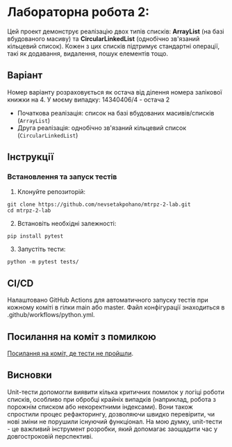 # Лабораторна робота 2:
Цей проект демонструє реалізацію двох типів списків: **ArrayList** (на базі вбудованого масиву) та **CircularLinkedList** (однобічно зв'язаний кільцевий список). Кожен з цих списків підтримує стандартні операції, такі як додавання, видалення, пошук елементів тощо.

## Варіант
Номер варіанту розраховується як остача від ділення номера залікової книжки на 4. У моєму випадку:
14340406/4 - остача 2

- Початкова реалізація: список на базі вбудованих масивів/списків (``ArrayList``)
- Друга реалізація: однобічно зв'язаний кільцевий список (``CircularLinkedList``)

## Інструкції
### Встановлення та запуск тестів
1. Клонуйте репозиторій:

```
git clone https://github.com/nevsetakpohano/mtrpz-2-lab.git
cd mtrpz-2-lab
```
2. Встановіть необхідні залежності:
```
pip install pytest
```
3. Запустіть тести:
```
python -m pytest tests/
```
## CI/CD
Налаштовано GitHub Actions для автоматичного запуску тестів при кожному коміті в гілки main або master. Файл конфігурації знаходиться в .github/workflows/python.yml.

## Посилання на коміт з помилкою
[Посилання на коміт, де тести не пройшли](https://github.com/nevsetakpohano/mtrpz-2-lab/commit/8d23d3cdbcbfd3a0979650388944dcca9ed6a2e8).

## Висновки
Unit-тести допомогли виявити кілька критичних помилок у логіці роботи списків, особливо при обробці крайніх випадків (наприклад, робота з порожнім списком або некоректними індексами). Вони також спростили процес рефакторингу, дозволяючи швидко перевірити, чи нові зміни не порушили існуючий функціонал. На мою думку, unit-тести - це важливий інструмент розробки, який допомагає заощадити час у довгостроковій перспективі.
